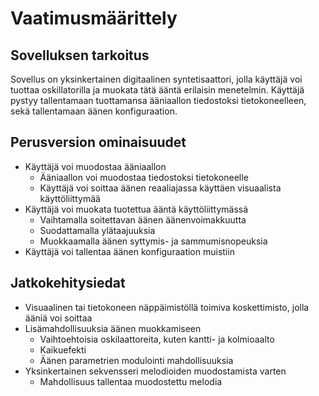 # Vaatimusmäärittely #

## Sovelluksen tarkoitus ##
Sovellus on yksinkertainen digitaalinen syntetisaattori, jolla käyttäjä voi tuottaa oskillatorilla ja muokata tätä ääntä erilaisin menetelmin. Käyttäjä pystyy tallentamaan tuottamansa ääniaallon tiedostoksi tietokoneelleen, sekä tallentamaan äänen konfiguraation. 


## Perusversion ominaisuudet ##

- Käyttäjä voi muodostaa ääniaallon
  - Ääniaallon voi muodostaa tiedostoksi tietokoneelle
  - Käyttäjä voi soittaa äänen reaaliajassa käyttäen visuaalista käyttöliittymää 
- Käyttäjä voi muokata tuotettua ääntä käyttöliittymässä
  - Vaihtamalla soitettavan äänen äänenvoimakkuutta
  - Suodattamalla ylätaajuuksia
  - Muokkaamalla äänen syttymis- ja sammumisnopeuksia
- Käyttäjä voi tallentaa äänen konfiguraation muistiin

## Jatkokehitysiedat ##

- Visuaalinen tai tietokoneen näppäimistöllä toimiva koskettimisto, jolla ääniä voi soittaa
- Lisämahdollisuuksia äänen muokkamiseen
  - Vaihtoehtoisia oskilaattoreita, kuten kantti- ja kolmioaalto
  - Kaikuefekti
  - Äänen parametrien modulointi mahdollisuuksia
- Yksinkertainen sekvensseri melodioiden muodostamista varten
  - Mahdollisuus tallentaa muodostettu melodia



